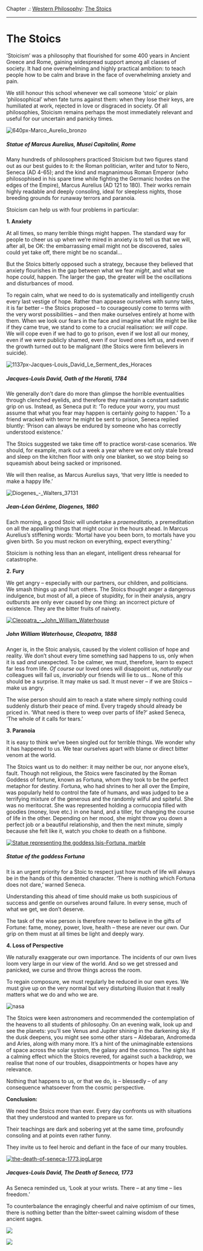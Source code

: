 Chapter .: [Western Philosophy](https://www.theschooloflife.com/thebookoflife/category/leisure/western-philosophy/): [The Stoics](https://www.theschooloflife.com/thebookoflife/the-great-philosophers-the-stoics/)

* * *

# The Stoics

‘Stoicism’ was a philosophy that flourished for some 400 years in Ancient Greece and Rome, gaining widespread support among all classes of society. It had one overwhelming and highly practical ambition: to teach people how to be calm and brave in the face of overwhelming anxiety and pain.

We still honour this school whenever we call someone ‘stoic’ or plain ‘philosophical’ when fate turns against them: when they lose their keys, are humiliated at work, rejected in love or disgraced in society. Of all philosophies, Stoicism remains perhaps the most immediately relevant and useful for our uncertain and panicky times.

![640px-Marco_Aurelio_bronzo](https://www.theschooloflife.com/thebookoflife/wp-content/uploads/2014/09/640px-Marco_Aurelio_bronzo.jpeg)

##### Statue of Marcus Aurelius,&nbsp;Musei Capitolini, Rome

Many hundreds of philosophers practiced Stoicism but two figures stand out as our best guides to it: the Roman politician, writer and tutor to Nero, Seneca (AD 4-65); and the kind and magnanimous Roman Emperor (who philosophised in his spare time while fighting the Germanic hordes on the edges of the Empire), Marcus Aurelius (AD 121 to 180). Their works remain highly readable and deeply consoling, ideal for sleepless nights, those breeding grounds for runaway terrors and paranoia.

Stoicism can help us with four problems in particular:

**1. Anxiety**

At all times, so many terrible things might happen. The standard way for people to cheer us up when we’re mired in anxiety is to tell us that we will, after all, be OK: the embarrassing email might not be discovered, sales could yet take off, there might be no scandal…

But the Stoics bitterly opposed such a strategy, because they believed that anxiety flourishes in the gap between what we fear _might_, and what we hope _could_, happen. The larger the gap, the greater will be the oscillations and disturbances of mood.

To regain calm, what we need to do is systematically and intelligently crush every last vestige of hope. Rather than appease ourselves with sunny tales, it is far better – the Stoics proposed – to courageously come to terms with the very worst possibilities – and then make ourselves entirely at home with them. When we look our fears in the face and imagine what life might be like if they came true, we stand to come to a crucial realisation: _we will cope_. We will cope even if we had to go to prison, even if we lost all our money, even if we were publicly shamed, even if our loved ones left us, and even if the growth turned out to be malignant (the Stoics were firm believers in suicide).

![1137px-Jacques-Louis_David_Le_Serment_des_Horaces](https://www.theschooloflife.com/thebookoflife/wp-content/uploads/2014/09/1137px-Jacques-Louis_David_Le_Serment_des_Horaces.jpg)

##### Jacques-Louis David,&nbsp;Oath of the Horatii, 1784

We generally don’t dare do more than glimpse the horrible eventualities through clenched eyelids, and therefore they maintain a constant sadistic grip on us. Instead, as Seneca put it: ‘To reduce your worry, you must assume that what you fear may happen is certainly _going_ to happen.’ To a friend wracked with terror he might be sent to prison, Seneca replied bluntly: ‘Prison can always be endured by someone who has correctly understood existence.’

The Stoics suggested we take time off to practice worst-case scenarios. We should, for example, mark out a week a year where we eat only stale bread and sleep on the kitchen floor with only one blanket, so we stop being so squeamish about being sacked or imprisoned.

We will then realise, as Marcus Aurelius says, ‘that very little is needed to make a happy life.’

![Diogenes_-_Walters_37131](https://www.theschooloflife.com/thebookoflife/wp-content/uploads/2014/09/Diogenes_-_Walters_37131.jpg)

##### Jean-Léon Gérôme, Diogenes, 1860

Each morning, a good Stoic will undertake a _praemeditatio_, a premeditation on all the appalling things that might occur in the hours ahead. In Marcus Aurelius’s stiffening words: ‘Mortal have you been born, to mortals have you given birth. So you must reckon on everything, expect everything.’

Stoicism is nothing less than an elegant, intelligent dress rehearsal for catastrophe.

**2. Fury**

We get angry – especially with our partners, our children, and politicians. We smash things up and hurt others. The Stoics thought anger a dangerous indulgence, but most of all, a piece of stupidity, for in their analysis, angry outbursts are only ever caused by one thing: an incorrect picture of existence. They are the bitter fruits of naivety.

[![Cleopatra_-_John_William_Waterhouse](https://www.theschooloflife.com/thebookoflife/wp-content/uploads/2014/11/Cleopatra_-_John_William_Waterhouse.jpg)](http://www.thebookoflife.org/wp-content/uploads/2014/11/Cleopatra_-_John_William_Waterhouse.jpg)

##### John William Waterhouse, Cleopatra,&nbsp;1888

Anger is, in the Stoic analysis, caused by the violent collision of hope and reality. We don’t shout every time something sad happens to us, only when it is sad _and_ unexpected. To be calmer, we must, therefore, learn to expect far less from life. _Of course_ our loved ones will disappoint us, _naturally_ our colleagues will fail us, _invariably_ our friends will lie to us… None of this should be a surprise. It may make us sad. It must never – if we are Stoics – make us angry.

The wise person should aim to reach a state where simply nothing could suddenly disturb their peace of mind. Every tragedy should already be priced in. ‘What need is there to weep over parts of life?’ asked Seneca, ‘The whole of it calls for tears.’

**3. Paranoia**

It is easy to think we’ve been singled out for terrible things. We wonder why it has happened to us. We tear ourselves apart with blame or direct bitter venom at the world.

The Stoics want us to do neither: it may neither be our, nor anyone else’s, fault. Though not religious, the Stoics were fascinated by the Roman Goddess of fortune, known as Fortuna, whom they took to be the perfect metaphor for destiny. Fortuna, who had shrines to her all over the Empire, was popularly held to control the fate of humans, and was judged to be a terrifying mixture of the generous and the randomly wilful and spiteful. She was no meritocrat. She was represented holding a cornucopia filled with goodies (money, love etc.) in one hand, and a tiller, for changing the course of life in the other. Depending on her mood, she might throw you down a perfect job or a beautiful relationship, and then the next minute, simply because she felt like it, watch you choke to death on a fishbone.

[![Statue representing the goddess Isis-Fortuna, marble](https://www.theschooloflife.com/thebookoflife/wp-content/uploads/2014/11/fortune21.jpg)](http://www.thebookoflife.org/wp-content/uploads/2014/11/fortune21.jpg)

##### Statue of the goddess Fortuna

It is an urgent priority for a Stoic to respect just how much of life will always be in the hands of this demented character. ‘There is nothing which Fortuna does not dare,’ warned Seneca.

Understanding this ahead of time should make us both suspicious of success and gentle on ourselves around failure. In every sense, much of what we get, we don’t deserve.

The task of the wise person is therefore never to believe in the gifts of Fortune: fame, money, power, love, health – these are never our own. Our grip on them must at all times be light and deeply wary.

**4. Loss of Perspective**

We naturally exaggerate our own importance. The incidents of our own lives loom very large in our view of the world. And so we get stressed and panicked, we curse and throw things across the room.

To regain composure, we must regularly be reduced in our own eyes. We must give up on the very normal but very disturbing illusion that it really matters what we do and who we are.

![nasa](https://www.theschooloflife.com/thebookoflife/wp-content/uploads/2014/09/nasa.jpg)

The Stoics were keen astronomers and recommended the contemplation of the heavens to all students of philosophy. On an evening walk, look up and see the planets: you’ll see Venus and Jupiter shining in the darkening sky. If the dusk deepens, you might see some other stars – Aldebaran, Andromeda and Aries, along with many more. It’s a hint of the unimaginable extensions of space across the solar system, the galaxy and the cosmos. The sight has a calming effect which the Stoics revered, for against such a backdrop, we realise that none of our troubles, disappointments or hopes have any relevance.

Nothing that happens to us, or that we do, is – blessedly – of any consequence whatsoever from the cosmic perspective.

**Conclusion:**

We need the Stoics more than ever. Every day confronts us with situations that they understood and wanted to prepare us for.

Their teachings are dark and sobering yet at the same time, profoundly consoling and at points even rather funny.

They invite us to feel heroic and defiant in the face of our many troubles.

[![the-death-of-seneca-1773.jpgLarge](https://www.theschooloflife.com/thebookoflife/wp-content/uploads/2014/11/the-death-of-seneca-1773.jpgLarge.jpg)](http://www.thebookoflife.org/wp-content/uploads/2014/11/the-death-of-seneca-1773.jpgLarge.jpg)

##### Jacques-Louis David, The Death of Seneca,&nbsp;1773

As Seneca reminded us, ‘Look at your wrists. There – at any time – lies freedom.’

To counterbalance the enragingly cheerful and naive optimism of our times, there is nothing better than the bitter-sweet calming wisdom of these ancient sages.

[![](https://img.youtube.com/vi/vOj5KLcymgA/0.jpg)](https://www.youtube.com/embed/vOj5KLcymgA '')

[![](https://img.youtube.com/vi/yu7n0XzqtfA/0.jpg)](//www.youtube.com/embed/yu7n0XzqtfA? '')

